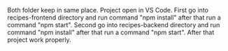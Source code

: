 Both folder keep in same place.
Project open in VS Code.
First go into recipes-frontend directory and run command "npm install" after that run a command "npm start".
Second go into recipes-backend directory and run command "npm install" after that run a command "npm start".
After that project work properly.
